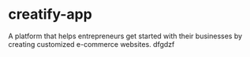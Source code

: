 # creatify-app
A platform that helps entrepreneurs get started with their businesses by creating customized e-commerce websites.
dfgdzf
